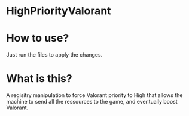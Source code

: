 # HighPriorityValorant
 
# How to use?
Just run the files to apply the changes.

# What is this?

A regisitry manipulation to force Valorant priority to High that allows the machine to send all the ressources to the game, and eventually boost Valorant.
